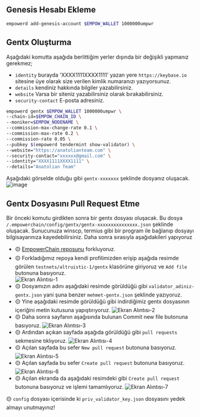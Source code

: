 ## Genesis Hesabı Ekleme 
```bash
empowerd add-genesis-account $EMPOW_WALLET 1000000umpwr
```

## Gentx Oluşturma
 Aşağıdaki komutta aşağıda berlittiğim yerler dışında bir değişikli yapmanız gerekmez;
  - `identity`  burayda 'XXXX1111XXXX1111' yazan yere `https://keybase.io` sitesine üye olarak size verilen kimlik numaranızı yazıyorsunuz.
  - `details` kendiniz hakkında bilgiler yazabilirsiniz.
  - `website`  Varsa bir siteniz yazabilirsiniz olarak bırakabilirsiniz.
  - `security-contact`  E-posta adresiniz.
```bash
empowerd gentx $EMPOW_WALLET 1000000umpwr \
--chain-id=$EMPOW_CHAIN_ID \
--moniker=$EMPOW_NODENAME \
--commission-max-change-rate 0.1 \
--commission-max-rate 0.2 \
--commission-rate 0.05 \
--pubkey $(empowerd tendermint show-validator) \
--website="https://anatolianteam.com" \
--security-contact="xxxxxx@gmail.com" \
--identity="XXXX1111XXXX1111" \
--details="Anatolian Team"
```

Aşağıdaki görselde olduğu gibi `gentx-xxxxxxx` şeklinde dosyanız oluşacak.
![image](https://user-images.githubusercontent.com/102043225/194017855-c36e8019-922e-4881-9cd7-411ffd39c603.png)


## Gentx Dosyasını Pull Request Etme
Bir önceki komutu girdikten sonra bir gentx dosyası oluşacak. Bu dosya `/.empowerchain/config/gentx/gentx-xxxxxxxxxxxxxxx.json` şeklinde oluşacak. Sunucunuza winscp, termius gibi bir program ile bağlanıp dosyayı bilgisayarınıza kayedebilirsiniz. Daha sonra sırasıyla aşağıdakileri yapıyoruz
  - 🟡 [EmpowerChain reposunu](https://github.com/empowerchain/empowerchain) forkluyoruz.
  - 🟡 Forkladığımız repoya kendi profilimizden erişip aşağıda resimde görülen `testnets/altruistic-1/gentx` klasörüne giriyoruz ve `Add file` butonuna basıyoruz.  
 ![Ekran Alıntısı-1](https://user-images.githubusercontent.com/102043225/194023060-4794b8bf-8b84-4d0b-a0a6-63da328aff73.JPG)
  - 🟡 Dosyamızın adını aşağıdaki resimde görüldüğü gibi `validator_adiniz-gentx.json` yani şuna benzer `mehmet-gentx.json` şeklinde yazıyoruz.
  - 🟡 Yine aşağıdaki resimde görüldüğü gibi indirdiğimiz gentx dosyasının içeriğini metin kutusuna yapıştırıyoruz.
 ![Ekran Alıntısı-2](https://user-images.githubusercontent.com/102043225/194024246-4581b015-d2c4-458d-ba42-7248414db83e.JPG)
 - 🟡 Daha sonra sayfanın aşağısında bulunan Commit new file butonuna basıyoruz.
 ![Ekran Alıntısı-3](https://user-images.githubusercontent.com/102043225/194024668-4a2417e9-a04a-4887-97ec-451adddc1987.JPG)
 - 🟡 Ardından açıkan sayfada aşağıda görüldüğü gibi `pull requests` sekmesine tıklıyoruz.
 ![Ekran Alıntısı-4](https://user-images.githubusercontent.com/102043225/194041062-879b8e57-c716-46d6-80c0-ef30e26826f5.JPG)
 - 🟡 Açılan sayfada bu sefer `New pull request` butonuna basıyoruz.
 ![Ekran Alıntısı-5](https://user-images.githubusercontent.com/102043225/194041394-5150974d-5de8-4cd6-bfa7-6b67549109f3.JPG)
 - 🟡 Açılan sayfada bu sefer `Create pull request` butonuna basıyoruz.
 ![Ekran Alıntısı-6](https://user-images.githubusercontent.com/102043225/194041795-48c65277-7cd0-485f-bc7e-aa4ea4681631.JPG)
 - 🟡 Açılan ekranda da aşağıdaki resimdeki gibi `Create pull request` butonuna basıyoruz ve işlemi tamamlıyoruz.
 ![Ekran Alıntısı-7](https://user-images.githubusercontent.com/102043225/194042453-4ae3b033-033a-401d-87cf-eb451830f183.jpg)

🟡 `config` dosyası içerisinde ki `priv_validator_key.json` dosyasını yedek almayı unutmayınız!
